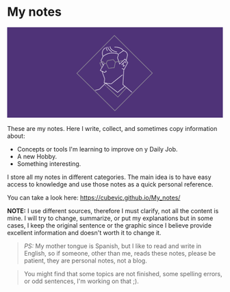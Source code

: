 # My notes
![logo_Banner](Hero_Image_notes.png)

These are my notes. Here I write, collect, and sometimes copy information about:  

* Concepts or tools I'm learning to improve on y Daily Job.    
* A new Hobby.    
* Something interesting.    

I store all my notes in different categories. The main idea is to have easy access to knowledge and use those notes as a quick personal reference.

You can take a look here: https://cubevic.github.io/My_notes/

**NOTE:** I use different sources, therefore I must clarify, not all the content is mine. I will try to change, summarize, or put my explanations but in some cases, I keep the original sentence or the graphic since I believe provide excellent information and doesn't worth it to change it.

> *PS:* My mother tongue is Spanish, but I like to read and write in English, so if someone, other than me, reads these notes, please be patient, they are personal notes, not a blog.

> You might find that some topics are not finished, some spelling errors, or odd sentences, I'm working on that ;).
